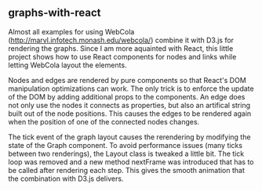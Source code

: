 ## graphs-with-react

Almost all examples for using WebCola (http://marvl.infotech.monash.edu/webcola/) combine it with D3.js for
rendering the graphs. Since I am more aquainted with React, this little project shows how to use React components
for nodes and links while letting WebCola layout the elements.

Nodes and edges are rendered by pure components so that React's DOM manipulation optimizations can work. The only
trick is to enforce the update of the DOM by adding additional props to the components. An edge does not only use
the nodes it connects as properties, but also an artifical string built out of the node positions. This causes the
edges to be rendered again when the position of one of the connected nodes changes.

The tick event of the graph layout causes the rerendering by modifying the state of the Graph component. To avoid
performance issues (many ticks between two renderings), the Layout class is tweaked a little bit. The tick loop was
removed and a new method nextFrame was introduced that has to be called after rendering each step. This gives the
smooth animation that the combination with D3.js delivers.